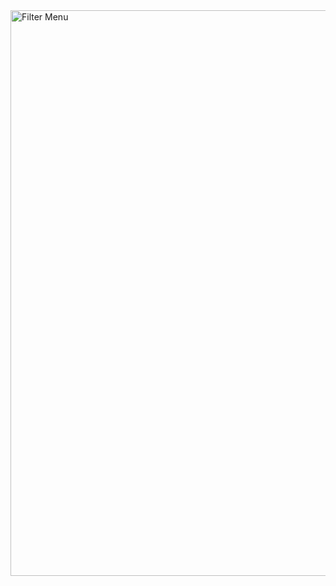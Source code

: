 <img width="905" alt="Filter Menu" src="https://github.com/user-attachments/assets/535f6dab-fe8a-4cdb-ae0a-9716b15a150c">
